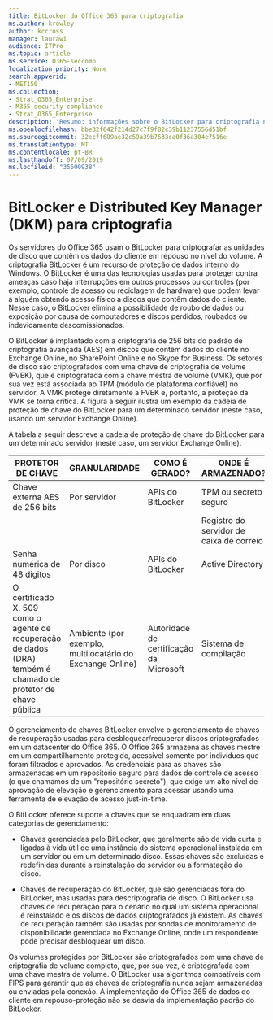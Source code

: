 ```yaml
---
title: BitLocker do Office 365 para criptografia
ms.author: krowley
author: kccross
manager: laurawi
audience: ITPro
ms.topic: article
ms.service: O365-seccomp
localization_priority: None
search.appverid:
- MET150
ms.collection:
- Strat_O365_Enterprise
- M365-security-compliance
- Strat_O365_Enterprise
description: 'Resumo: informações sobre o BitLocker para criptografia na nuvem.'
ms.openlocfilehash: bbe32f642f214d27c7f9f82c39b11237556d51bf
ms.sourcegitcommit: 32ecff689ae32c59a39b7633ca0f36a304e7516e
ms.translationtype: MT
ms.contentlocale: pt-BR
ms.lasthandoff: 07/09/2019
ms.locfileid: "35600938"
---
```

# <a name="bitlocker-and-distributed-key-manager-dkm-for-encryption"></a>BitLocker e Distributed Key Manager (DKM) para criptografia

Os servidores do Office 365 usam o BitLocker para criptografar as unidades de disco que contêm os dados do cliente em repouso no nível do volume. A criptografia BitLocker é um recurso de proteção de dados interno do Windows. O BitLocker é uma das tecnologias usadas para proteger contra ameaças caso haja interrupções em outros processos ou controles (por exemplo, controle de acesso ou reciclagem de hardware) que podem levar a alguém obtendo acesso físico a discos que contêm dados do cliente. Nesse caso, o BitLocker elimina a possibilidade de roubo de dados ou exposição por causa de computadores e discos perdidos, roubados ou indevidamente descomissionados.

O BitLocker é implantado com a criptografia de 256 bits do padrão de criptografia avançada (AES) em discos que contêm dados do cliente no Exchange Online, no SharePoint Online e no Skype for Business. Os setores de disco são criptografados com uma chave de criptografia de volume (FVEK), que é criptografada com a chave mestra de volume (VMK), que por sua vez está associada ao TPM (módulo de plataforma confiável) no servidor. A VMK protege diretamente a FVEK e, portanto, a proteção da VMK se torna crítica. A figura a seguir ilustra um exemplo da cadeia de proteção de chave do BitLocker para um determinado servidor (neste caso, usando um servidor Exchange Online).

A tabela a seguir descreve a cadeia de proteção de chave do BitLocker para um determinado servidor (neste caso, um servidor Exchange Online).

| PROTETOR DE CHAVE | GRANULARIDADE | COMO É GERADO? | ONDE É ARMAZENADO? | PROTE |
|--------------------------------------------------------------------------------|-------------------------------------------------|----------------|-------------------------|--------------------------------------------------------------------------------------------------|
| Chave externa AES de 256 bits | Por servidor | APIs do BitLocker | TPM ou secreto seguro | Lockbox/controle de acesso |
|  |  |  | Registro do servidor de caixa de correio | TPM criptografado |
| Senha numérica de 48 dígitos | Por disco | APIs do BitLocker | Active Directory | Lockbox/controle de acesso |
| O certificado X. 509 como o agente de recuperação de dados (DRA) também é chamado de protetor de chave pública | Ambiente (por exemplo, multilocatário do Exchange Online) | Autoridade de certificação da Microsoft | Sistema de compilação | Não há um usuário com a senha completa para a chave privada. A senha está sob proteção física. |


O gerenciamento de chaves BitLocker envolve o gerenciamento de chaves de recuperação usadas para desbloquear/recuperar discos criptografados em um datacenter do Office 365. O Office 365 armazena as chaves mestre em um compartilhamento protegido, acessível somente por indivíduos que foram filtrados e aprovados. As credenciais para as chaves são armazenadas em um repositório seguro para dados de controle de acesso (o que chamamos de um "repositório secreto"), que exige um alto nível de aprovação de elevação e gerenciamento para acessar usando uma ferramenta de elevação de acesso just-in-time.

O BitLocker oferece suporte a chaves que se enquadram em duas categorias de gerenciamento:

- Chaves gerenciadas pelo BitLocker, que geralmente são de vida curta e ligadas à vida útil de uma instância do sistema operacional instalada em um servidor ou em um determinado disco. Essas chaves são excluídas e redefinidas durante a reinstalação do servidor ou a formatação do disco.

- Chaves de recuperação do BitLocker, que são gerenciadas fora do BitLocker, mas usadas para descriptografia de disco. O BitLocker usa chaves de recuperação para o cenário no qual um sistema operacional é reinstalado e os discos de dados criptografados já existem. As chaves de recuperação também são usadas por sondas de monitoramento de disponibilidade gerenciada no Exchange Online, onde um respondente pode precisar desbloquear um disco.

Os volumes protegidos por BitLocker são criptografados com uma chave de criptografia de volume completo, que, por sua vez, é criptografada com uma chave mestra de volume. O BitLocker usa algoritmos compatíveis com FIPS para garantir que as chaves de criptografia nunca sejam armazenadas ou enviadas pela conexão. A implementação do Office 365 de dados do cliente em repouso-proteção não se desvia da implementação padrão do BitLocker.